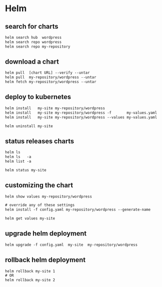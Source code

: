 # Helm

## search for charts
```txt
helm search hub  wordpress
helm search repo wordpress
helm search repo my-repository
```


## download a chart
```txt
helm pull  [chart URL] --verify --untar
helm pull  my-repository/wordpress --untar
helm fetch my-repository/wordpress --untar
```


## deploy to kubernetes
```txt
helm install   my-site my-repository/wordpress
helm install   my-site my-repository/wordpress -f       my-values.yaml
helm install   my-site my-repository/wordpress --values my-values.yaml

helm uninstall my-site
```


## status releases charts
```txt
helm ls
helm ls   -a
helm list -a

helm status my-site
```


## customizing the chart
```txt
helm show values my-repository/wordpress

# override any of these settings
helm install -f config.yaml my-repository/wordpress --generate-name

helm get values my-site
```


## upgrade helm deployment
```txt
helm upgrade -f config.yaml  my-site  my-repository/wordpress
```


## rollback helm deployment
```txt
helm rollback my-site 1
# OR
helm rollback my-site 2
```
